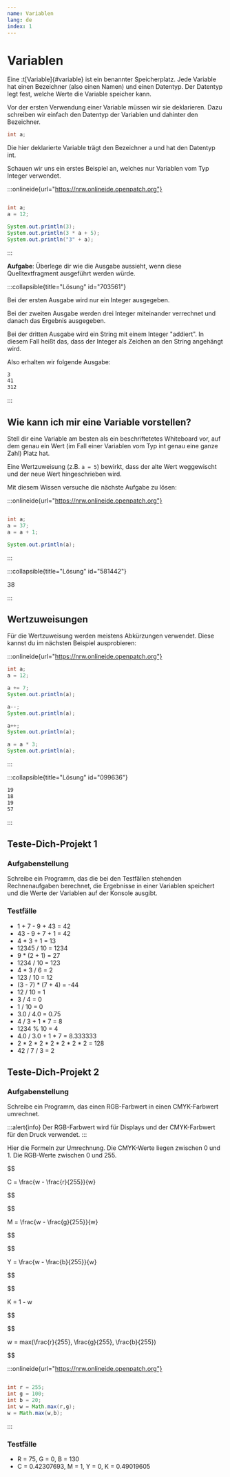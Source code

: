 ```yaml
---
name: Variablen
lang: de
index: 1
---
```


# Variablen

Eine :t[Variable]{#variable} ist ein benannter Speicherplatz. Jede Variable hat einen Bezeichner (also einen Namen) und einen Datentyp. Der Datentyp legt fest, welche Werte die Variable speicher kann.

Vor der ersten Verwendung einer Variable müssen wir sie deklarieren. Dazu schreiben wir einfach den Datentyp der Variablen und dahinter den Bezeichner.

```java
int a;
```

Die hier deklarierte Variable trägt den Bezeichner a und hat den Datentyp int.

Schauen wir uns ein erstes Beispiel an, welches nur Variablen vom Typ Integer verwendet.

:::onlineide{url="https://nrw.onlineide.openpatch.org"}

```java Variablen1.java

int a;
a = 12;

System.out.println(3);
System.out.println(3 * a + 5);
System.out.println("3" + a);
```

:::

**Aufgabe**: Überlege dir wie die Ausgabe aussieht, wenn diese Quelltextfragment ausgeführt werden würde.

:::collapsible{title="Lösung" id="703561"}

Bei der ersten Ausgabe wird nur ein Integer ausgegeben.

Bei der zweiten Ausgabe werden drei Integer miteinander verrechnet und danach das Ergebnis ausgegeben.

Bei der dritten Ausgabe wird ein String mit einem Integer "addiert". In diesem Fall heißt das, dass der Integer als Zeichen an den String angehängt wird.

Also erhalten wir folgende Ausgabe:

```bash
3
41
312
```

:::

## Wie kann ich mir eine Variable vorstellen?

Stell dir eine Variable am besten als ein beschriftetetes Whiteboard vor, auf dem genau ein Wert (im Fall einer Variablen vom Typ int genau eine ganze Zahl) Platz hat.

Eine Wertzuweisung (z.B. `a = 5`) bewirkt, dass der alte Wert weggewischt und der neue Wert hingeschrieben wird.

Mit diesem Wissen versuche die nächste Aufgabe zu lösen:

:::onlineide{url="https://nrw.onlineide.openpatch.org"}

```java Variablen2.java

int a;
a = 37;
a = a + 1;

System.out.println(a);

```

:::

:::collapsible{title="Lösung" id="581442"}

38

:::

## Wertzuweisungen

Für die Wertzuweisung werden meistens Abkürzungen verwendet. Diese kannst du im nächsten Beispiel ausprobieren:

:::onlineide{url="https://nrw.onlineide.openpatch.org"}

```java Variablen3.java
int a;
a = 12;

a += 7;
System.out.println(a);

a--;
System.out.println(a);

a++;
System.out.println(a);

a = a * 3;
System.out.println(a);
```

:::

:::collapsible{title="Lösung" id="099636"}

```bash
19
18
19
57
```

:::


## Teste-Dich-Projekt 1

### Aufgabenstellung

Schreibe ein Programm, das die bei den Testfällen stehenden Rechnenaufgaben berechnet, die Ergebnisse in einer Variablen speichert und die Werte der Variablen auf der Konsole ausgibt.

### Testfälle

- 1 + 7 - 9 + 43 = 42
- 43 - 9 + 7 + 1 = 42
- 4 * 3 + 1 = 13
- 12345 / 10 = 1234
- 9 * (2 + 1) = 27
- 1234 / 10 = 123
- 4 * 3 / 6 = 2
- 123 / 10 = 12
- (3 - 7) * (7 + 4) = -44
- 12 / 10 = 1
- 3 / 4 = 0
- 1 / 10 = 0
- 3.0 / 4.0 = 0.75
- 4 / 3 + 1 * 7 = 8
- 1234 % 10 = 4
- 4.0 / 3.0 + 1 * 7 = 8.333333
- 2 * 2 * 2 * 2 * 2 * 2 * 2 = 128
- 42 / 7 / 3 = 2

## Teste-Dich-Projekt 2

### Aufgabenstellung

Schreibe ein Programm, das einen RGB-Farbwert in einen CMYK-Farbwert umrechnet.

:::alert{info}
Der RGB-Farbwert wird für Displays und der CMYK-Farbwert für den Druck verwendet.
:::

Hier die Formeln zur Umrechnung. Die CMYK-Werte liegen zwischen 0 und 1. Die RGB-Werte zwischen 0 und 255.

$$

C = \frac{w - \frac{r}{255}}{w}

$$

$$

M = \frac{w - \frac{g}{255}}{w}

$$

$$

Y = \frac{w - \frac{b}{255}}{w}

$$

$$

K = 1 - w

$$

$$

w = max(\frac{r}{255}, \frac{g}{255}, \frac{b}{255})

$$

:::onlineide{url="https://nrw.onlineide.openpatch.org"}

```java RGBzuCMYK.java

int r = 255;
int g = 100;
int b = 20;
int w = Math.max(r,g);
w = Math.max(w,b);

```

:::

### Testfälle

- R = 75, G = 0, B = 130
- C = 0.42307693, M = 1, Y = 0, K = 0.49019605
